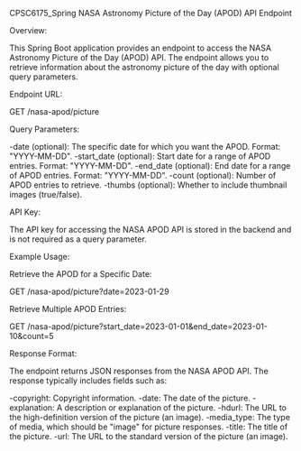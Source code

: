 CPSC6175_Spring
NASA Astronomy Picture of the Day (APOD) API Endpoint

Overview:

This Spring Boot application provides an endpoint to access the NASA Astronomy Picture of the Day (APOD) API. The endpoint allows you to retrieve information about the astronomy picture of the day with optional query parameters.

Endpoint URL:

GET /nasa-apod/picture

Query Parameters:

-date (optional): The specific date for which you want the APOD. Format: "YYYY-MM-DD". -start_date (optional): Start date for a range of APOD entries. Format: "YYYY-MM-DD". -end_date (optional): End date for a range of APOD entries. Format: "YYYY-MM-DD". -count (optional): Number of APOD entries to retrieve. -thumbs (optional): Whether to include thumbnail images (true/false).

API Key:

The API key for accessing the NASA APOD API is stored in the backend and is not required as a query parameter.

Example Usage:

Retrieve the APOD for a Specific Date:

GET /nasa-apod/picture?date=2023-01-29

Retrieve Multiple APOD Entries:

GET /nasa-apod/picture?start_date=2023-01-01&end_date=2023-01-10&count=5

Response Format:

The endpoint returns JSON responses from the NASA APOD API. The response typically includes fields such as:

-copyright: Copyright information. -date: The date of the picture. -explanation: A description or explanation of the picture. -hdurl: The URL to the high-definition version of the picture (an image). -media_type: The type of media, which should be "image" for picture responses. -title: The title of the picture. -url: The URL to the standard version of the picture (an image).
